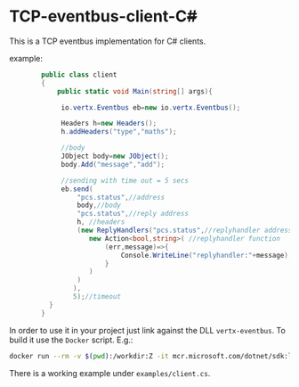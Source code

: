 # TCP-eventbus-client-C~~#~~

This is a TCP eventbus implementation for C# clients.

example:

```cs
        public class client
        {
            public static void Main(string[] args){

             io.vertx.Eventbus eb=new io.vertx.Eventbus();

             Headers h=new Headers();
             h.addHeaders("type","maths");

             //body
             JObject body=new JObject();
             body.Add("message","add");

             //sending with time out = 5 secs
             eb.send(
                 "pcs.status",//address
                 body,//body
                 "pcs.status",//reply address
                 h, //headers
                 (new ReplyHandlers("pcs.status",//replyhandler address
                    new Action<bool,string>( //replyhandler function
                        (err,message)=>{
                            Console.WriteLine("replyhandler:"+message);
                        }
                    )
                 )
                ),
                5);//timeout
          }
        }
```

In order to use it in your project just link against the DLL `vertx-eventbus`. To build it use the `Docker` script. E.g.:

```sh
docker run --rm -v $(pwd):/workdir:Z -it mcr.microsoft.com/dotnet/sdk:latest /workdir/vertx-eventbus/build.sh
```

There is a working example under `examples/client.cs`.
